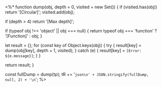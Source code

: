 \<%\*
function dump(obj, depth = 0, visited = new Set()) {
if (visited.has(obj)) return '\[Circular\]';
visited.add(obj);

if (depth > 4) return '\[Max depth\]';

if (typeof obj !== 'object' || obj === null) {
return typeof obj === 'function' ? '\[Function\]' : obj;
}

let result = {};
for (const key of Object.keys(obj)) {
try {
result\[key\] = dump(obj\[key\], depth + 1, visited);
} catch (e) {
result\[key\] = `[Error: ${e.message}]`;
}
}

return result;
}

const fullDump = dump(tp);
tR += '`json\n' + JSON.stringify(fullDump, null, 2) + '\n`';
%>
